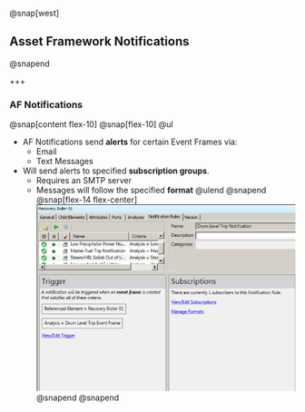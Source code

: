 @snap[west]
## Asset Framework Notifications
@snapend

+++

### AF Notifications
@snap[content flex-10]
@snap[flex-10]
@ul[](false)
- AF Notifications send **alerts** for certain Event Frames via:
    - Email
    - Text Messages
- Will send alerts to specified **subscription groups**.
    - Requires an SMTP server
    - Messages will follow the specified **format**
@ulend
@snapend
@snap[flex-14 flex-center]
![](assets/img/pse-notifications.png)
@snapend
@snapend